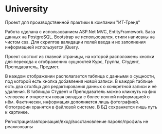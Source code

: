 # University
Проект для производственной практики в компании "ИТ-Тренд"

Работа сделана с использованием ASP.Net MVC, EntityFramework. База данных на PostgreSQL. Bootstrap не использовался, стили написаны на чистом css. Для скриптов валидации полей ввода и их заполнения информацией используется jQuery.

Проект состоит из главной страницы, на которой расположены кнопки для перехода к отображению сущностей Курс, Группа, Студент, Преподаватель, Предмет. 

В каждом отображении располагается таблица с данными о сущности, под которой есть кнопка добавления новой записи. В каждой таблице есть два столбца для редактирования данных о конкретной записи и её удаления. 
В таблицах Студент и Преподаватель можно кликнуть на фио человека и откроется новая вкладка с более полной информацией о нём. Фактически, информация дополняется лишь фотографией.
Фотографии хранятся в файловой системе. В БД сохраняется лишь путь к картинке.

Регистрация/авторизация/вход/восстановление пароля/профиль не реализованы